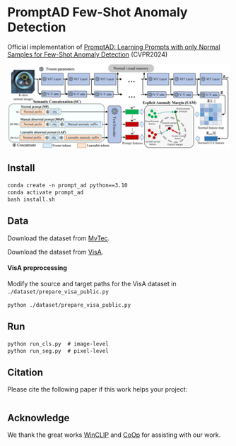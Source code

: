 PromptAD Few-Shot Anomaly Detection
=================================
Official implementation of [PromptAD: Learning Prompts with only Normal Samples for Few-Shot Anomaly Detection](http://arxiv.org/abs/2404.05231) (CVPR2024)

![RUNOOB 图标](https://github.com/FuNz-0/PromptAD/blob/main/PromptAD.jpg)

## Install
```
conda create -n prompt_ad python==3.10
conda activate prompt_ad
bash install.sh
```
## Data
Download the dataset from [MvTec](https://www.mvtec.com/company/research/datasets/mvtec-ad).

Download the dataset from [VisA](https://github.com/amazon-science/spot-diff?tab=readme-ov-file#data-download).

#### VisA preprocessing
Modify the source and target paths for the VisA dataset in `./dataset/prepare_visa_public.py`
```
python ./dataset/prepare_visa_public.py
```

## Run
```
python run_cls.py  # image-level
python run_seg.py  # pixel-level
```

## Citation
Please cite the following paper if this work helps your project:
```

```

## Acknowledge

We thank the great works [WinCLIP](https://github.com/caoyunkang/WinClip.git) and [CoOp](https://github.com/KaiyangZhou/CoOp.git) for assisting with our work.
